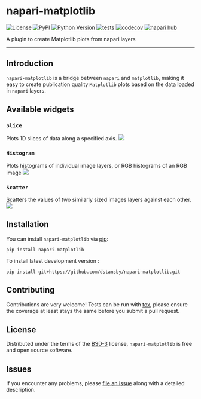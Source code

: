 # napari-matplotlib

[![License](https://img.shields.io/pypi/l/napari-matplotlib.svg?color=green)](https://github.com/dstansby/napari-matplotlib/raw/main/LICENSE)
[![PyPI](https://img.shields.io/pypi/v/napari-matplotlib.svg?color=green)](https://pypi.org/project/napari-matplotlib)
[![Python Version](https://img.shields.io/pypi/pyversions/napari-matplotlib.svg?color=green)](https://python.org)
[![tests](https://github.com/dstansby/napari-matplotlib/workflows/tests/badge.svg)](https://github.com/dstansby/napari-matplotlib/actions)
[![codecov](https://codecov.io/gh/dstansby/napari-matplotlib/branch/main/graph/badge.svg)](https://codecov.io/gh/dstansby/napari-matplotlib)
[![napari hub](https://img.shields.io/endpoint?url=https://api.napari-hub.org/shields/napari-matplotlib)](https://napari-hub.org/plugins/napari-matplotlib)

A plugin to create Matplotlib plots from napari layers

----------------------------------

## Introduction
`napari-matplotlib` is a bridge between `napari` and `matplotlib`, making it easy to create publication quality `Matplotlib` plots based on the data loaded in `napari` layers.

## Available widgets

### `Slice`
Plots 1D slices of data along a specified axis.
![](https://raw.githubusercontent.com/dstansby/napari-matplotlib/main/examples/slice.png)

### `Histogram`
Plots histograms of individual image layers, or RGB histograms of an RGB image
![](https://raw.githubusercontent.com/dstansby/napari-matplotlib/main/examples/hist.png)

### `Scatter`
Scatters the values of two similarly sized images layers against each other.
![](https://raw.githubusercontent.com/dstansby/napari-matplotlib/main/examples/scatter.png)

## Installation

You can install `napari-matplotlib` via [pip]:

    pip install napari-matplotlib



To install latest development version :

    pip install git+https://github.com/dstansby/napari-matplotlib.git


## Contributing

Contributions are very welcome! Tests can be run with [tox], please ensure
the coverage at least stays the same before you submit a pull request.

## License

Distributed under the terms of the [BSD-3] license,
`napari-matplotlib` is free and open source software.

## Issues

If you encounter any problems, please [file an issue] along with a detailed description.

[@napari]: https://github.com/napari
[BSD-3]: http://opensource.org/licenses/BSD-3-Clause

[file an issue]: https://github.com/dstansby/napari-matplotlib/issues

[napari]: https://github.com/napari/napari
[tox]: https://tox.readthedocs.io/en/latest/
[pip]: https://pypi.org/project/pip/
[PyPI]: https://pypi.org/
